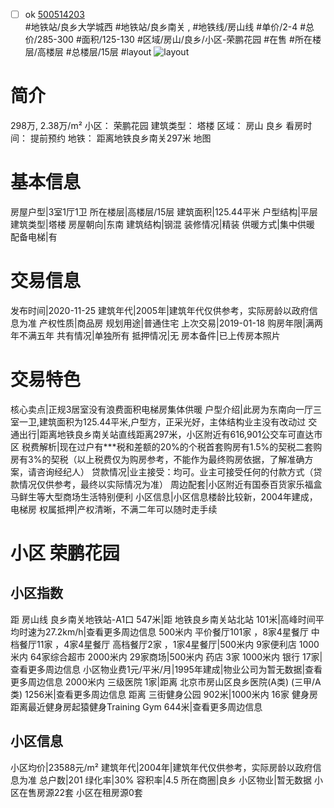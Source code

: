 - [ ] ok [500514203](https://bj.5i5j.com/ershoufang/500514203.html)  
 #地铁站/良乡大学城西 #地铁站/良乡南关 ,  #地铁线/房山线
#单价/2-4 #总价/285-300 #面积/125-130   #区域/房山/良乡/小区-荣鹏花园 #在售 #所在楼层/高楼层 #总楼层/15层 #layout 
![layout](http://image2.5i5j.com//group1/M00/CA/E9/CgqJMl4hIzWAN6HCAAEpxIruULU907.jpg_P5.jpg) 
# 简介 
 298万,  2.38万/m² 
小区： 荣鹏花园
建筑类型： 塔楼
区域： 房山 良乡
看房时间： 提前预约
地铁： 距离地铁良乡南关297米 地图
# 基本信息 
 房屋户型|3室1厅1卫
所在楼层|高楼层/15层
建筑面积|125.44平米
户型结构|平层
建筑类型|塔楼
房屋朝向|东南
建筑结构|钢混
装修情况|精装
供暖方式|集中供暖
配备电梯|有
# 交易信息 
 发布时间|2020-11-25
建筑年代|2005年|建筑年代仅供参考，实际房龄以政府信息为准
产权性质|商品房
规划用途|普通住宅
上次交易|2019-01-18
购房年限|满两年不满五年
共有情况|单独所有
抵押情况|无
房本备件|已上传房本照片
# 交易特色 
 核心卖点|正规3居室没有浪费面积电梯房集体供暖
户型介绍|此房为东南向一厅三室一卫,建筑面积为125.44平米,户型方，正采光好，主体结构业主没有改动过
交通出行|距离地铁良乡南关站直线距离297米，小区附近有616,901公交车可直达市区
税费解析|现在过户有***税和差额的20%的个税首套购房有1.5%的契税二套购房有3%的契税（以上税费仅为购房参考，不能作为最终购房依据，了解准确方案，请咨询经纪人）
贷款情况|业主接受：均可。业主可接受任何的付款方式（贷款情况仅供参考，最终以实际情况为准）
周边配套|小区附近有国泰百货家乐福盒马鲜生等大型商场生活特别便利
小区信息|小区信息楼龄比较新，2004年建成，电梯房
权属抵押|产权清晰，不满二年可以随时走手续
# 小区 荣鹏花园
## 小区指数 
 距 房山线 良乡南关地铁站-A1口 547米|距 地铁良乡南关站北站 101米|高峰时间平均时速为27.2km/h|查看更多周边信息
500米内 平价餐厅101家 ，8家4星餐厅
中档餐厅11家 ，4家4星餐厅
高档餐厅2家 ，1家4星餐厅|500米内 9家便利店
1000米内 64家综合超市
2000米内 29家商场|500米内 药店 3家
1000米内 银行 17家|查看更多周边信息
小区物业费1元/平米/月|1995年建成|物业公司为暂无数据|查看更多周边信息
2000米内 三级医院 1家|距离 北京市房山区良乡医院(A类) (三甲/A类) 1256米|查看更多周边信息
距离 三街健身公园 902米|1000米内 16家 健身房
距离最近健身房起猿健身Training Gym 644米|查看更多周边信息
## 小区信息 
 小区均价|23588元/m²
建筑年代|2004年|建筑年代仅供参考，实际房龄以政府信息为准
总户数|201
绿化率|30%
容积率|4.5
所在商圈|良乡
小区物业|暂无数据
小区在售房源22套
小区在租房源0套
